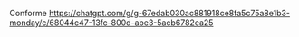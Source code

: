 Conforme https://chatgpt.com/g/g-67edab030ac881918ce8fa5c75a8e1b3-monday/c/68044c47-13fc-800d-abe3-5acb6782ea25
